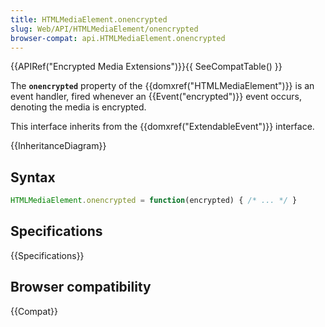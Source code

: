 ```yaml
---
title: HTMLMediaElement.onencrypted
slug: Web/API/HTMLMediaElement/onencrypted
browser-compat: api.HTMLMediaElement.onencrypted
---
```

{{APIRef("Encrypted Media Extensions")}}{{ SeeCompatTable() }}

The **`onencrypted`** property of the
{{domxref("HTMLMediaElement")}} is an event handler, fired whenever an
{{Event("encrypted")}} event occurs, denoting the media is encrypted.

This interface inherits from the {{domxref("ExtendableEvent")}} interface.

{{InheritanceDiagram}}

## Syntax

```js
HTMLMediaElement.onencrypted = function(encrypted) { /* ... */ }
```

## Specifications

{{Specifications}}

## Browser compatibility

{{Compat}}
